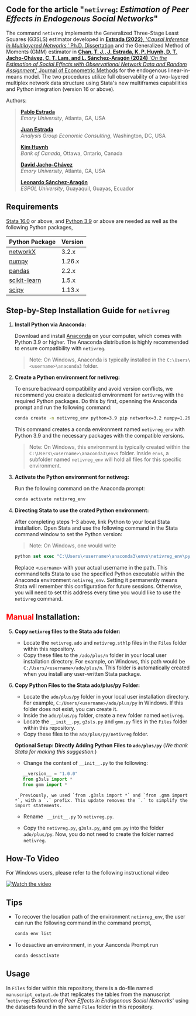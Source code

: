 ## Code for the article "```netivreg```: _Estimation of Peer Effects in Endogenous Social Networks_"

The command ```netivreg```  implements the Generalized Three-Stage Least Squares (G3SLS) estimator developed in
[**Estrada (2022)**, '_Causal Inference in Multilayered Networks_,' Ph.D. Dissertation](https://etd.library.emory.edu/concern/etds/3r074w158) and the Generalized Method of Moments (GMM) estimator in [**Chan, T. J., J. Estrada, K. P. Huynh, D. T. Jacho-Chávez, C. T. Lam, and L. Sánchez-Aragón (2024)** '_On the Estimation of Social Effects with Observational Network Data and Random Assignment_,' Journal of Econometric Methods](https://doi.org/10.1515/jem-2023-0043) for the endogenous linear-in-means model. 
The two procedures utilize full observability of a two-layered multiplex network data structure using Stata's new multiframes capabilities 
and Python integration (version 16 or above). 

Authors: 

>[**Pablo Estrada**](https://pabloestrada.io/)  
>_Emory University_, Atlanta, GA, USA  
>
>[**Juan Estrada**](https://www.juanestrada.info/)  
> _Analysis Group Economic Consulting_, Washington, DC, USA  
>
>[**Kim Huynh**](https://kphuynh.pages.iu.edu/)  
>_Bank of Canada_, Ottawa, Ontario, Canada  
>
>[**David Jacho-Chávez**](https://www.davidjachochavez.org/)  
>_Emory University_, Atlanta, GA, USA  
>
>[**Leonardo Sánchez-Aragón**](https://leonardosanchezaragon.netlify.app/)  
>_ESPOL University_, Guayaquil, Guayas, Ecuador  

## Requirements

[Stata 16.0](https://www.stata.com/) or above, and [Python 3.9](https://www.python.org/) or above are needed as well as the following Python packages,

| Python Package | Version |
| ----------- | ----------- |
| [networkX](https://networkx.org/) | 3.2.x |
| [numpy](https://numpy.org/) | 1.26.x |
| [pandas](https://pandas.pydata.org/) | 2.2.x |
| [scikit-learn](https://scikit-learn.org/) | 1.5.x |
| [scipy](https://scipy.org/) | 1.13.x |


## Step-by-Step Installation Guide for `netivreg`

1. **Install Python via Anaconda:**  

   Download and install [Anaconda](https://www.anaconda.com/download/success) on your computer, which comes with Python 3.9 or higher. The Anaconda distribution is highly recommended to ensure compatibility with `netivreg`.

   > Note: On Windows, Anaconda is typically installed in the `C:\Users\<username>\anaconda3` folder. 


2. **Create a Python environment for netivreg:**
   
   To ensure backward compatibility and avoid version conflicts, we recommend you create a dedicated environment for `netivreg` with the required Python packages. Do this by first, openning the Anaconda prompt and run the following command:

   ```bash
   conda create -n netivreg_env python=3.9 pip networkx=3.2 numpy=1.26 pandas=2.2 scikit-learn=1.5 scipy=1.13
   ```

   This command creates a conda environment named ```netivreg_env``` with Python 3.9 and the necessary packages with the compatible versions.

   > Note: On Windows, this environment is typically created within the `C:\Users\<username>\anaconda3\envs` folder.  Inside `envs`, a subfolder named `netivreg_env` will hold all files for this specific environment.

3. **Activate the Python environment for netivreg:**

   Run the following command on the Anaconda prompt:

   ```bash
   conda activate netivreg_env
   ```

4. **Directing Stata to use the crated Python environment:**  
   
   After completing steps 1–3 above, link Python to your local Stata installation. Open Stata and use the following command in the Stata command window to set the Python version:

   > Note: On Windows, one would write
   ```stata
   python set exec "C:\Users\<username>\anaconda3\envs\netivreg_env\python.exe" , permanently
   ```

   Replace `<username>` with your actual username in the path. This command tells Stata to use the specified Python executable within the Anaconda environment `netivreg_env`. Setting it permanently means Stata will remember this configuration for future sessions. Otherwise, you will need to set this address every time you would like to use the `netivreg` command.

## <span style="color:red">Manual</span> Installation:

5. **Copy `netivreg` files to the Stata ado folder:**
   
   - Locate the ```netivreg.ado``` and ```netivreg.sthlp``` files in the `Files` folder within this repository.
   - Copy these files to the ```/ado/plus/n``` folder in your local user installation directory. For example, on Windows, this path  would be  `C:/Users/<username>/ado/plus/n`. This folder is automatically created when you install any user-written Stata package.


6. **Copy Python Files to the Stata ado/plus/py Folder:**

   - Locate the `ado/plus/py` folder  in your local user installation directory. For example, `C:/Users/<username>/ado/plus/py` in Windows. If this folder does not exist, you can create it.
   - Inside the `ado/plus/py` folder, create a new folder named `netivreg`.
   - Locate the  ```__init__.py```, ```g3sls.py``` and ```gmm.py``` files  in the `Files` folder within this repository. 
   - Copy these files to the ```ado/plus/py/netivreg``` folder.


   **Optional Setup: Directly Adding Python Files to `ado/plus/py`**   (_We thank Stata for making this suggestion._)

   - Change the content of `__init__.py` to the following:

   ```python
      __version__ = "1.0.0"
      from g3sls import *
      from gmm import *
   ```

         Previously, we used `from .g3sls import *` and `from .gmm import *`, with a `.` prefix. This update removes the `.` to simplify the import statements.

   - Rename ` __init__.py` to `netivreg.py`.  
  
   - Copy the `netivreg.py`, `g3sls.py`, and `gmm.py` into the folder `ado/plus/py`. Now, you do not need to create the folder named `netivreg`. 
   

## How-To Video

For Windows users, please refer to the following instructional video

[![Watch the video](https://img.youtube.com/vi/LfUSOjjb9mw/maxresdefault.jpg)](https://www.youtube.com/watch?v=LfUSOjjb9mw)




## Tips
   - To recover the location path of the environment `netivreg_env`, the user can run the following command in the command prompt,

      ```bash
      conda env list
      ```

   - To desactive an environment, in your Aanconda Prompt run
      ```bash
      conda desactivate
      ```


## Usage 

In `Files` folder within this repository, there is a do-file named `manuscript_output.do` that replicates the tables from the manuscript '`netivreg`: _Estimation of Peer Effects in Endogenous Social Networks_' using the datasets found in the same `Files` folder in this repository.

